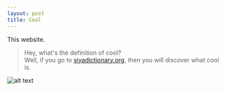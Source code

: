 ```yaml
---
layout: post
title: Cool
---
```

This website.  

> Hey, what's the definition of cool?  
> Well, if you go to [siyadictionary.org](http://siyadictionary.org/), then you will discover what cool is.   

![alt text](https://i.ytimg.com/vi/Ge_22K0UTIY/maxresdefault.jpg "This site is even cooler than these pro fidget spinner sticks!")



